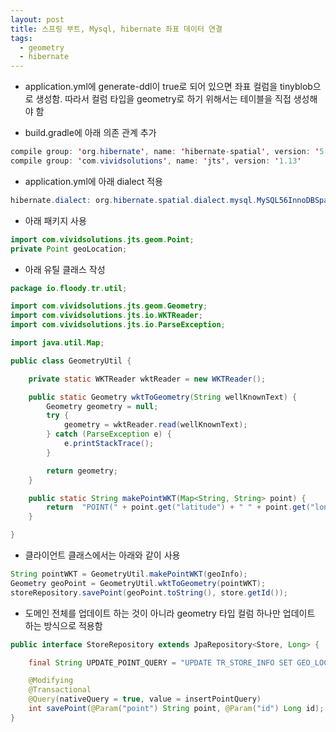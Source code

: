 ```yaml
---
layout: post
title: 스프링 부트, Mysql, hibernate 좌표 데이터 연결
tags:
  - geometry
  - hibernate
---
```


* application.yml에 generate-ddl이 true로 되어 있으면 좌표 컬럼을 tinyblob으로 생성함. 따라서 컬럼 타입을 geometry로 하기 위해서는 테이블을 직접 생성해야 함

* build.gradle에 아래 의존 관계 추가

```java
compile group: 'org.hibernate', name: 'hibernate-spatial', version: '5.4.12.Final'
compile group: 'com.vividsolutions', name: 'jts', version: '1.13'
```

* application.yml에 아래 dialect 적용

```java
hibernate.dialect: org.hibernate.spatial.dialect.mysql.MySQL56InnoDBSpatialDialect
```

* 아래 패키지 사용

```java
import com.vividsolutions.jts.geom.Point;
private Point geoLocation;
```

* 아래 유틸 클래스 작성

```java
package io.floody.tr.util;

import com.vividsolutions.jts.geom.Geometry;
import com.vividsolutions.jts.io.WKTReader;
import com.vividsolutions.jts.io.ParseException;

import java.util.Map;

public class GeometryUtil {

    private static WKTReader wktReader = new WKTReader();

    public static Geometry wktToGeometry(String wellKnownText) {
        Geometry geometry = null;
        try {
            geometry = wktReader.read(wellKnownText);
        } catch (ParseException e) {
            e.printStackTrace();
        }

        return geometry;
    }

    public static String makePointWKT(Map<String, String> point) {
        return  "POINT(" + point.get("latitude") + " " + point.get("longitude") + ")";
    }

}
```

* 클라이언트 클래스에서는 아래와 같이 사용

```java
String pointWKT = GeometryUtil.makePointWKT(geoInfo);
Geometry geoPoint = GeometryUtil.wktToGeometry(pointWKT);
storeRepository.savePoint(geoPoint.toString(), store.getId());
```

* 도메인 전체를 업데이트 하는 것이 아니라 geometry 타입 컬럼 하나만 업데이트 하는 방식으로 적용함

```java
public interface StoreRepository extends JpaRepository<Store, Long> {

    final String UPDATE_POINT_QUERY = "UPDATE TR_STORE_INFO SET GEO_LOCATION = ST_GEOMFROMTEXT(:point, 4326) where store_id = :id";

    @Modifying
    @Transactional
    @Query(nativeQuery = true, value = insertPointQuery)
    int savePoint(@Param("point") String point, @Param("id") Long id);
}
```

